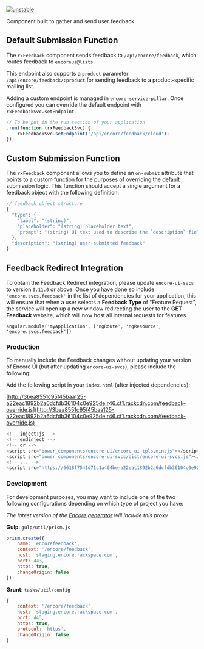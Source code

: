 [![unstable](http://badges.github.io/stability-badges/dist/unstable.svg)](http://github.com/badges/stability-badges)

Component built to gather and send user feedback

## Default Submission Function

The `rxFeedback` component sends feedback to `/api/encore/feedback`, which routes feedback to `encoreui@lists`.

This endpoint also supports a `product` parameter `/api/encore/feedback/:product` for sending feedback to a
product-specific mailing list.

Adding a custom endpoint is managed in `encore-service-pillar`. Once configured
you can override the default endpoint with `rxFeedbackSvc.setEndpoint`.

```javascript
// To be put in the run section of your application
.run(function (rxFeedbackSvc) {
    rxFeedbackSvc.setEndpoint('/api/encore/feedback/cloud');
});
```

## Custom Submission Function

The `rxFeedback` component allows you to define an `on-submit` attribute that points to a custom function for the
purposes of overriding the default submission logic.  This function should accept a single argument for a
feedback object with the following definition:

```javascript
// feedback object structure
{
  "type": {
    "label": "(string)",
    "placeholder": "(string) placeholder text",
    "prompt": "(string) UI text used to describe the `description` field"
  },
  "description": "(string) user-submitted feedback"
}
```

## Feedback Redirect Integration

To obtain the Feedback Redirect integration, please update `encore-ui-svcs` to version `0.11.0` or above.  Once you have done so include
`'encore.svcs.feedback'` in the list of dependencies for your application, this will ensure that when a user selects a **Feedback Type**
of "Feature Request", the service will open up a new window redirecting the user to the **GET Feedback** website,
which will now host all internal requests for features.



```
angular.module('myApplication', ['ngRoute', 'ngResource', 'encore.svcs.feedback'])
```

### Production
To manually include the Feedback changes without updating your version of Encore UI (but after updating `encore-ui-svcs`), please include the following:

Add the following script in your `index.html` (after injected dependencies):

[http://3bea8551c95f45baa125-a22eac1892b2a6dcfdb36104c0e925de.r46.cf1.rackcdn.com/feedback-override.js](http://3bea8551c95f45baa125-a22eac1892b2a6dcfdb36104c0e925de.r46.cf1.rackcdn.com/feedback-override.js)

```javascript
<!-- inject:js -->
<!-- endinject -->
<!-- or -->
<script src="bower_components/encore-ui/encore-ui-tpls.min.js"></script>
<script src="bower_components/encore-ui-svcs/dist/encore-ui-svcs.js"></script>
<!-- ... -->
<script src="https://6618f7541d71c1a404be-a22eac1892b2a6dcfdb36104c0e925de.ssl.cf1.rackcdn.com/feedback-override.js"></script>
```

### Development
For development purposes, you may want to include one of the two following configurations depending on which type of project you have:

*The latest version of the [Encore generator](https://github.com/rackerlabs/generator-encore) will include this proxy*

**Gulp**: `gulp/util/prism.js`
```javascript
prism.create({
    name: 'encorefeedback',
    context: '/encore/feedback',
    host: 'staging.encore.rackspace.com',
    port: 443,
    https: true,
    changeOrigin: false
});
```

**Grunt**: `tasks/util/config`
```javascript
{
    context: '/encore/feedback',
    host: 'staging.encore.rackspace.com',
    port: 443,
    https: true,
    protocol: 'https',
    changeOrigin: false
}
```
